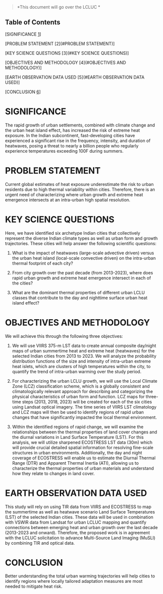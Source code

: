 > *This document will go over the LCLUC *

## Table of Contents

[SIGNIFICANCE [1](#SIGNIFICANCE)]

[PROBLEM STATEMENT [2](#PROBLEM STATEMENT)]

[KEY SCIENCE QUESTIONS [3](#KEY SCIENCE QUESTIONS)]

[OBJECTIVES AND METHODOLOGY [4](#OBJECTIVES AND METHODOLOGY)]

[EARTH OBSERVATION DATA USED [5](#EARTH OBSERVATION DATA USED)]

[CONCLUSION [6](#CONCLUSION)]

# SIGNIFICANCE

The rapid growth of urban settlements, combined with climate change and the urban heat island effect, has increased the risk of extreme heat exposure. In the Indian subcontinent, fast-developing cities have experienced a significant rise in the frequency, intensity, and duration of heatwaves, posing a threat to nearly a billion people who regularly experience temperatures exceeding 100F during summers.

# PROBLEM STATEMENT

Current global estimates of heat exposure underestimate the risk to urban residents due to high thermal variability within cities. Therefore, there is an urgent need of characterizing where urban growth and extreme heat emergence intersects at an intra-urban high spatial resolution. 

# KEY SCIENCE QUESTIONS

Here, we have identified six archetype Indian cities that collectively represent the diverse Indian climate types as well as urban form and growth trajectories. These cities will help answer the following scientific questions:

1.	What is the impact of heatwaves (large-scale advective driven) versus the urban heat island (local-scale convective driven) on the intra-urban thermal footprint of each city?

2.	From city growth over the past decade (from 2013-2023), where does rapid urban growth and extreme heat emergence intersect in each of the cities?

3.	What are the dominant thermal properties of different urban LCLU classes that contribute to the day and nighttime surface urban heat island effect?

# OBJECTIVES AND METHODOLOGY

We will achieve this through the following three objectives:

1.	We will use VIIRS 375-m LST data to create annual composite day/night maps of urban summertime heat and extreme heat (heatwaves) for the selected Indian cities from 2013 to 2023. We will analyze the probability distribution functions of the size and intensity of intra-urban extreme heat islets, which are clusters of high temperatures within the city, to quantify the trend of intra-urban warming over the study period.

2.	For characterizing the urban LCLU growth, we will use the Local Climate Zone (LCZ) classification scheme, which is a globally consistent and climatologically relevant approach for describing and categorizing the physical characteristics of urban form and function. LCZ maps for three-time steps (2013, 2018, 2023) will be created for each of the six cities using Landsat optical imagery. The time series of VIIRS LST climatology and LCZ maps will then be used to identify regions of rapid urban changes that have significantly impacted the local thermal environment. 

3.	Within the identified regions of rapid change, we will examine the relationships between the thermal properties of land cover changes and the diurnal variations in Land Surface Temperature (LST). For this analysis, we will utilize sharpened ECOSTRESS LST data (30m) which will provide crucial detailed spatial information for resolving fine-scale structures in urban environments. Additionally, the day and night coverage of ECOSTRESS will enable us to estimate the Diurnal Thermal Range (DTR) and Apparent Thermal Inertia (ATI), allowing us to characterize the thermal properties of urban materials and understand how they relate to changes in land cover.

# EARTH OBSERVATION DATA USED

This study will rely on using TIR data from VIIRS and ECOSTRESS to map the summertime as well as heatwave scenario Land Surface Temperatures (LST) of the selected Indian cities. These data will be used in combination with VSWIR data from Landsat for urban LCLUC mapping and quantify connections between emerging heat and urban growth over the last decade (2013-2023 and onward). Therefore, the proposed work is in agreement with the LCLUC solicitation to advance Multi-Source Land Imaging (MuSLI) by combining TIR and optical data. 

# CONCLUSION

Better understanding the total urban warming trajectories will help cities to identify regions where locally tailored adaptation measures are most needed to mitigate heat risk.
